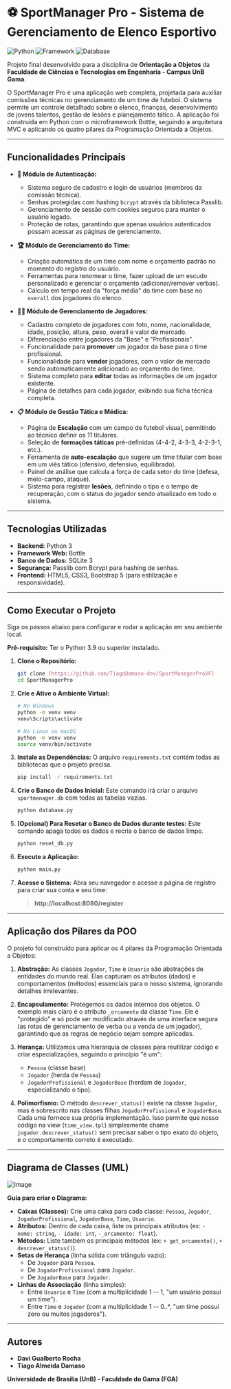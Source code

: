 # ⚽ SportManager Pro - Sistema de Gerenciamento de Elenco Esportivo

![Python](https://img.shields.io/badge/Python-3.11+-blue.svg)
![Framework](https://img.shields.io/badge/Framework-Bottle-green.svg)
![Database](https://img.shields.io/badge/Database-SQLite-blue.svg)

Projeto final desenvolvido para a disciplina de **Orientação a Objetos** da **Faculdade de Ciências e Tecnologias em Engenharia - Campus UnB Gama**.

O SportManager Pro é uma aplicação web completa, projetada para auxiliar comissões técnicas no gerenciamento de um time de futebol. O sistema permite um controle detalhado sobre o elenco, finanças, desenvolvimento de jovens talentos, gestão de lesões e planejamento tático. A aplicação foi construída em Python com o microframework Bottle, seguindo a arquitetura MVC e aplicando os quatro pilares da Programação Orientada a Objetos.

---

## Funcionalidades Principais

-   **👤 Módulo de Autenticação:**
    -   Sistema seguro de cadastro e login de usuários (membros da comissão técnica).
    -   Senhas protegidas com hashing `bcrypt` através da biblioteca Passlib.
    -   Gerenciamento de sessão com cookies seguros para manter o usuário logado.
    -   Proteção de rotas, garantindo que apenas usuários autenticados possam acessar as páginas de gerenciamento.

-   **🏆 Módulo de Gerenciamento do Time:**
    -   Criação automática de um time com nome e orçamento padrão no momento do registro do usuário.
    -   Ferramentas para renomear o time, fazer upload de um escudo personalizado e gerenciar o orçamento (adicionar/remover verbas).
    -   Cálculo em tempo real da "força média" do time com base no `overall` dos jogadores do elenco.

-   **🏃‍♂️ Módulo de Gerenciamento de Jogadores:**
    -   Cadastro completo de jogadores com foto, nome, nacionalidade, idade, posição, altura, peso, overall e valor de mercado.
    -   Diferenciação entre jogadores da "Base" e "Profissionais".
    -   Funcionalidade para **promover** um jogador da base para o time profissional.
    -   Funcionalidade para **vender** jogadores, com o valor de mercado sendo automaticamente adicionado ao orçamento do time.
    -   Sistema completo para **editar** todas as informações de um jogador existente.
    -   Página de detalhes para cada jogador, exibindo sua ficha técnica completa.

-   **📋 Módulo de Gestão Tática e Médica:**
    -   Página de **Escalação** com um campo de futebol visual, permitindo ao técnico definir os 11 titulares.
    -   Seleção de **formações táticas** pré-definidas (4-4-2, 4-3-3, 4-2-3-1, etc.).
    -   Ferramenta de **auto-escalação** que sugere um time titular com base em um viés tático (ofensivo, defensivo, equilibrado).
    -   Painel de análise que calcula a força de cada setor do time (defesa, meio-campo, ataque).
    -   Sistema para registrar **lesões**, definindo o tipo e o tempo de recuperação, com o status do jogador sendo atualizado em todo o sistema.

---

## Tecnologias Utilizadas

-   **Backend:** Python 3
-   **Framework Web:** Bottle
-   **Banco de Dados:** SQLite 3
-   **Segurança:** Passlib com Bcrypt para hashing de senhas.
-   **Frontend:** HTML5, CSS3, Bootstrap 5 (para estilização e responsividade).

---

## Como Executar o Projeto

Siga os passos abaixo para configurar e rodar a aplicação em seu ambiente local.

**Pré-requisito:** Ter o Python 3.9 ou superior instalado.

1.  **Clone o Repositório:**
    ```bash
    git clone [https://github.com/TiagoDamaso-dev/SportManegerProVF]
    cd SportManagerPro
    ```

2.  **Crie e Ative o Ambiente Virtual:**
    ```bash
    # No Windows
    python -m venv venv
    venv\Scripts\activate

    # No Linux ou macOS
    python -m venv venv
    source venv/bin/activate
    ```

3.  **Instale as Dependências:**
    O arquivo `requirements.txt` contém todas as bibliotecas que o projeto precisa.
    ```bash
    pip install -r requirements.txt
    ```
    
4.  **Crie o Banco de Dados Inicial:**
    Este comando irá criar o arquivo `sportmanager.db` com todas as tabelas vazias.
    ```bash
    python database.py
    ```

5.  **(Opcional) Para Resetar o Banco de Dados durante testes:**
    Este comando apaga todos os dados e recria o banco de dados limpo.
    ```bash
    python reset_db.py
    ```

6.  **Execute a Aplicação:**
    ```bash
    python main.py
    ```
    
7.  **Acesse o Sistema:**
    Abra seu navegador e acesse a página de registro para criar sua conta e seu time:
    > **http://localhost:8080/register**

---

## Aplicação dos Pilares da POO

O projeto foi construído para aplicar os 4 pilares da Programação Orientada a Objetos:

1.  **Abstração:** As classes `Jogador`, `Time` e `Usuario` são abstrações de entidades do mundo real. Elas capturam os atributos (dados) e comportamentos (métodos) essenciais para o nosso sistema, ignorando detalhes irrelevantes.

2.  **Encapsulamento:** Protegemos os dados internos dos objetos. O exemplo mais claro é o atributo `_orcamento` da classe `Time`. Ele é "protegido" e só pode ser modificado através de uma interface segura (as rotas de gerenciamento de verba ou a venda de um jogador), garantindo que as regras de negócio sejam sempre aplicadas.

3.  **Herança:** Utilizamos uma hierarquia de classes para reutilizar código e criar especializações, seguindo o princípio "é um":
    -   `Pessoa` (classe base)
    -   `Jogador` (herda de `Pessoa`)
    -   `JogadorProfissional` e `JogadorBase` (herdam de `Jogador`, especializando o tipo).

4.  **Polimorfismo:** O método `descrever_status()` existe na classe `Jogador`, mas é sobrescrito nas classes filhas `JogadorProfissional` e `JogadorBase`. Cada uma fornece sua própria implementação. Isso permite que nosso código na view (`time_view.tpl`) simplesmente chame `jogador.descrever_status()` sem precisar saber o tipo exato do objeto, e o comportamento correto é executado.

---

## Diagrama de Classes (UML)

![Image](https://github.com/user-attachments/assets/304d4384-cd24-4522-be84-b3916cde1dfd)

**Guia para criar o Diagrama:**
-   **Caixas (Classes):** Crie uma caixa para cada classe: `Pessoa`, `Jogador`, `JogadorProfissional`, `JogadorBase`, `Time`, `Usuario`.
-   **Atributos:** Dentro de cada caixa, liste os principais atributos (ex: `- nome: string`, `- idade: int`, `-_orcamento: float`).
-   **Métodos:** Liste também os principais métodos (ex: `+ get_orcamento()`, `+ descrever_status()`).
-   **Setas de Herança** (linha sólida com triângulo vazio):
    -   De `Jogador` para `Pessoa`.
    -   De `JogadorProfissional` para `Jogador`.
    -   De `JogadorBase` para `Jogador`.
-   **Linhas de Associação** (linha simples):
    -   Entre `Usuario` e `Time` (com a multiplicidade 1 -- 1, "um usuário possui um time").
    -   Entre `Time` e `Jogador` (com a multiplicidade 1 -- 0..*, "um time possui zero ou muitos jogadores").

---

## Autores

-   **Davi Gualberto Rocha**
-   **Tiago Almeida Damaso**

**Universidade de Brasília (UnB) - Faculdade do Gama (FGA)**
